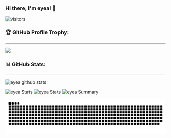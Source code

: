 ### Hi there, I'm eyea! 👋
 

![visitors](https://visitor-badge.glitch.me/badge?page_id=eyea.eyea&left_color=green&right_color=red)

### 🏆 GitHub Profile Trophy:
---
<a href="https://github.com/ryo-ma/github-profile-trophy">
  <img width=800 src="https://github-profile-trophy.vercel.app/?username=Kakise&column=8&theme=radical&no-frame=true&no-bg=true"/>
</a>


### 📊 GitHub Stats:
---
![eyea github stats](https://github-readme-stats.vercel.app/api?username=eyea&theme=radical&show_icons=true&count_private=true)

![eyea Stats](https://github-profile-summary-cards.vercel.app/api/cards/repos-per-language?username=eyea&theme=solarized_dark)
![eyea Stats](https://github-profile-summary-cards.vercel.app/api/cards/most-commit-language?username=eyea&theme=solarized_dark)
![eyea Summary](https://github-profile-summary-cards.vercel.app/api/cards/profile-details?username=eyea&theme=solarized_dark)


<!-- <br>

<img align='center' src="https://github-readme-stats.vercel.app/api?username=eyea&show_icons=true&icon_color=805AD5&text_color=718096&bg_color=ffffff&hide_title=true&hide_border=true" alt="eyea's github stats" />

<br>
 -->
<!-- **Languages and Tools:**  

<code><img height="20" src="https://raw.githubusercontent.com/github/explore/80688e429a7d4ef2fca1e82350fe8e3517d3494d/topics/javascript/javascript.png"></code>
<code><img height="20" src="https://raw.githubusercontent.com/github/explore/80688e429a7d4ef2fca1e82350fe8e3517d3494d/topics/typescript/typescript.png"></code>
<code><img height="20" src="https://raw.githubusercontent.com/github/explore/80688e429a7d4ef2fca1e82350fe8e3517d3494d/topics/react/react.png"></code>
<code><img height="20" src="https://raw.githubusercontent.com/github/explore/80688e429a7d4ef2fca1e82350fe8e3517d3494d/topics/nodejs/nodejs.png"></code>
 -->

<img src='https://github.com/eyea/eyea/blob/output/github-snake.svg?raw=true' />

<!-- <a href="https://github.com/eyea/daily-grocery">
  <img align="left" src="https://github-readme-stats.vercel.app/api/pin/?username=eyea&repo=daily-grocery&show_owner=true" />
</a>

<a href="https://github.com/eyea/vim">
  <!-- Change the `github-readme-stats.anuraghazra1.vercel.app` to `github-readme-stats.vercel.app`  -->
<!--   <img align="right" src="https://github-readme-stats.vercel.app/api/pin/?username=eyea&repo=vim&show_owner=true" />
</a>

<br>
<br>

<a href="https://github.com/eyea/js-gtts">
  <!-- Change the `github-readme-stats.anuraghazra1.vercel.app` to `github-readme-stats.vercel.app`  -->
<!--   <img align="left" src="https://github-readme-stats.vercel.app/api/pin/?username=eyea&repo=js-gtts&show_owner=true" />
</a>  -->

<!--
**eyea/eyea** is a ✨ _special_ ✨ repository because its `README.md` (this file) appears on your GitHub profile.
Here are some ideas to get you started:
- 🔭 I’m currently working on ...
- 🌱 I’m currently learning ...
- 👯 I’m looking to collaborate on ...
- 🤔 I’m looking for help with ...
- 💬 Ask me about ...
- 📫 How to reach me: ...
- 😄 Pronouns: ...
- ⚡ Fun fact: ...
-->

